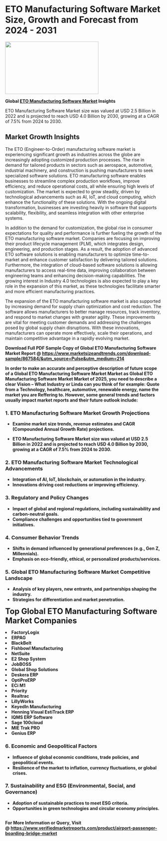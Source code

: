 <H1>ETO Manufacturing Software Market Size, Growth and Forecast from 2024 - 2031</H1><img class="aligncenter size-medium wp-image-584254" src="https://thirdeyenews.in/wp-content/uploads/2024/09/Global-Market-Research-300x168.jpeg" alt="" width="300" height="168" /><p><strong>Global&nbsp;<a href="https://www.marketsizeandtrends.com/download-sample/867584/&amp;utm_source=Pulse&amp;utm_medium=214">ETO Manufacturing Software Market</a> Insights</strong></p><p>ETO Manufacturing Software Market size was valued at USD 2.5 Billion in 2022 and is projected to reach USD 4.0 Billion by 2030, growing at a CAGR of 7.5% from 2024 to 2030.</p><p><h2>Market Growth Insights</h2> <p>The ETO (Engineer-to-Order) manufacturing software market is experiencing significant growth as industries across the globe are increasingly adopting customized production processes. The rise in demand for tailored products in sectors such as aerospace, automotive, industrial machinery, and construction is pushing manufacturers to seek specialized software solutions. ETO manufacturing software enables businesses to streamline complex production workflows, improve efficiency, and reduce operational costs, all while ensuring high levels of customization. The market is expected to grow steadily, driven by technological advancements such as AI, IoT, and cloud computing, which enhance the functionality of these solutions. With the ongoing digital transformation, businesses are investing heavily in software that supports scalability, flexibility, and seamless integration with other enterprise systems.</p> <p><strong></strong></p> <p>In addition to the demand for customization, the global rise in consumer expectations for quality and performance is further fueling the growth of the ETO manufacturing software market. Companies are focusing on improving their product lifecycle management (PLM), which integrates design, engineering, and production stages. As a result, the adoption of advanced ETO software solutions is enabling manufacturers to optimize time-to-market and enhance customer satisfaction by delivering tailored solutions. Furthermore, the integration of cloud-based software solutions is allowing manufacturers to access real-time data, improving collaboration between engineering teams and enhancing decision-making capabilities. The growing interest in Industry 4.0 technologies is also expected to play a key role in the expansion of this market, as these technologies facilitate smarter and more efficient manufacturing practices. <p>The expansion of the ETO manufacturing software market is also supported by increasing demand for supply chain optimization and cost reduction. The software allows manufacturers to better manage resources, track inventory, and respond to market changes with greater agility. These improvements are vital for meeting customer demands and addressing the challenges posed by global supply chain disruptions. With these innovations, manufacturers can operate more effectively, scale their operations, and maintain competitive advantage in a rapidly evolving market.</p> <p><strong></p><p><span class=""><strong>Download Full PDF Sample Copy of Global ETO Manufacturing Software Market Report</strong> @ <a href="https://www.marketsizeandtrends.com/download-sample/867584/&amp;utm_source=Pulse&amp;utm_medium=214" target="_blank">https://www.marketsizeandtrends.com/download-sample/867584/&amp;utm_source=Pulse&amp;utm_medium=214</a></span></p><p>In order to make an accurate and perceptive description of future scope of a Global&nbsp;ETO Manufacturing Software Market Market as Global&nbsp;ETO Manufacturing Software Market Market of 2025, you need to describe a clear Vision &ndash; What Industry or Linda can you think of for example: Quote from a Technology, healthcare, automotive, renewable energy, name the market you are Reffering to. However, some general trends and factors usually impact market reports and their future outlook include:</p><h3>1.&nbsp;<strong>ETO Manufacturing Software Market Growth Projections</strong></h3><ul><li>Examine market size trends, revenue estimates and CAGR (Compounded Annual Growth Rate) projections.</li><li><p>ETO Manufacturing Software Market size was valued at USD 2.5 Billion in 2022 and is projected to reach USD 4.0 Billion by 2030, growing at a CAGR of 7.5% from 2024 to 2030.</p></li></ul><h3>2.&nbsp;<strong>ETO Manufacturing Software Market Technological Advancements</strong></h3><ul><li>Integration of AI, IoT, blockchain, or automation in the industry.</li><li>Innovations driving cost reductions or improving efficiency.</li></ul><h3>3.&nbsp;<strong>Regulatory and Policy Changes</strong></h3><ul><li>Impact of global and regional regulations, including sustainability and carbon-neutral goals.</li><li>Compliance challenges and opportunities tied to government initiatives.</li></ul><h3>4.&nbsp;<strong>Consumer Behavior Trends</strong></h3><ul><li>Shifts in demand influenced by generational preferences (e.g., Gen Z, Millennials).</li><li>Emphasis on eco-friendly, ethical, or personalized products/services.</li></ul><h3>5.&nbsp;<strong>Global ETO Manufacturing Software Market Competitive Landscape</strong></h3><ul><li>Analysis of key players, new entrants, and partnerships shaping the industry.</li><li>Strategies for differentiation and market penetration.</li></ul><p data-pm-slice="1 1 []"><span style="color: inherit; font-family: inherit; font-size: 25px;">Top Global ETO Manufacturing Software Market Companies</span></p><div class="" data-test-id=""><p><li>FactoryLogix</li><li> ERPAG</li><li> BlackBelt</li><li> Fishbowl Manufacturing</li><li> NetSuite</li><li> E2 Shop System</li><li> JobBOSS</li><li> Global Shop Solutions</li><li> Deskera ERP</li><li> OptiProERP</li><li> ECi M1</li><li> Priority</li><li> Realtrac</li><li> LillyWorks</li><li> KeyedIn Manufacturing</li><li> Henning Visual EstiTrack ERP</li><li> IQMS ERP Software</li><li> Sage 100cloud</li><li> MIE Trak PRO</li><li> Genius ERP</li></p></div><h3>6.&nbsp;<strong>Economic and Geopolitical Factors</strong></h3><ul><li>Influence of global economic conditions, trade policies, and geopolitical events.</li><li>Resilience of the market to inflation, currency fluctuations, or global crises.</li></ul><h3>7.&nbsp;<strong>Sustainability and ESG (Environmental, Social, and Governance)</strong></h3><ul><li>Adoption of sustainable practices to meet ESG criteria.</li><li>Opportunities in green technologies and circular economy principles.</li></ul><h2><strong style="font-size: 14px;">For More Information or Query, Visit @&nbsp;</strong><a style="background-color: #ffffff; font-size: 14px;" href="https://www.marketsizeandtrends.com/report/eto-manufacturing-software-market/" target="_blank">https://www.verifiedmarketreports.com/product/airport-passenger-boarding-bridge-market</a></h2>
